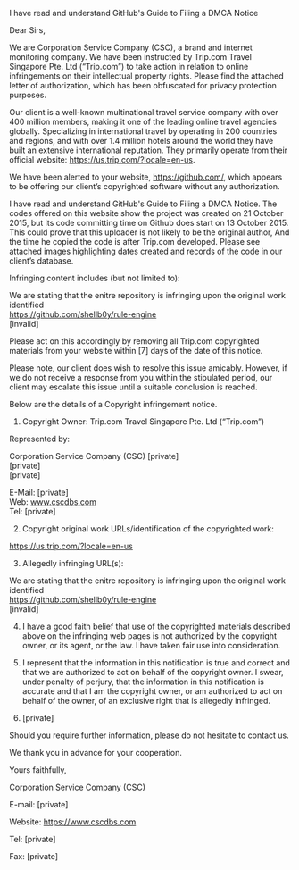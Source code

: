 I have read and understand GitHub's Guide to Filing a DMCA Notice

 

Dear Sirs,

We are Corporation Service Company (CSC), a brand and internet monitoring company.  We have been instructed by Trip.com Travel Singapore Pte. Ltd (“Trip.com”) to take action in relation to online infringements on their intellectual property rights. Please find the attached letter of authorization, which has been obfuscated for privacy protection purposes.

 

Our client is a well-known multinational travel service company with over 400 million members, making it one of the leading online travel agencies globally. Specializing in international travel by operating in 200 countries and regions, and with over 1.4 million hotels around the world they have built an extensive international reputation. They primarily operate from their official website: https://us.trip.com/?locale=en-us.

 

We have been alerted to your website, https://github.com/, which appears to be offering our client’s copyrighted software without any authorization.

 

I have read and understand GitHub's Guide to Filing a DMCA Notice. The codes offered on this website show the project was created on 21 October 2015, but its code committing time on Github does start on 13 October 2015. This could prove that this uploader is not likely to be the original author, And the time he copied the code is after Trip.com developed. Please see attached images highlighting dates created and records of the code in our client’s database.

 

Infringing content includes (but not limited to):


We are stating that the enitre repository is infringing upon the original work identified  
https://github.com/shellb0y/rule-engine  
[invalid]

 

Please act on this accordingly by removing all Trip.com copyrighted materials from your website within [7] days of the date of this notice.

 

Please note, our client does wish to resolve this issue amicably. However, if we do not receive a response from you within the stipulated period, our client may escalate this issue until a suitable conclusion is reached.

 

Below are the details of a Copyright infringement notice.

 

1. Copyright Owner: Trip.com Travel Singapore Pte. Ltd (“Trip.com”)

Represented by: 

Corporation Service Company (CSC)
[private]  
[private]  
[private]  

E-Mail: [private]  
Web: www.cscdbs.com  
Tel: [private]  


2. Copyright original work URLs/identification of the copyrighted work:

https://us.trip.com/?locale=en-us

3. Allegedly infringing URL(s):

We are stating that the enitre repository is infringing upon the original work identified  
https://github.com/shellb0y/rule-engine  
[invalid]

4. I have a good faith belief that use of the copyrighted materials described above on the infringing web pages is not authorized by the copyright owner, or its agent, or the law. I have taken fair use into consideration.

5. I represent that the information in this notification is true and correct and that we are authorized to act on behalf of the copyright owner. I swear, under penalty of perjury, that the information in this notification is accurate and that I am the copyright owner, or am authorized to act on behalf of the owner, of an exclusive right that is allegedly infringed.

6. [private]  

Should you require further information, please do not hesitate to contact us.


We thank you in advance for your cooperation.



Yours faithfully,


Corporation Service Company (CSC)

E-mail: [private]  

Website: https://www.cscdbs.com

Tel: [private]  

Fax: [private]  
